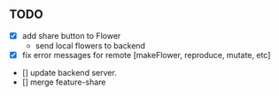 ## TODO

* [x] add share button to Flower
    + send local flowers to backend
* [x] fix error messages for remote [makeFlower, reproduce, mutate, etc]
* [] update backend server.
* [] merge feature-share
